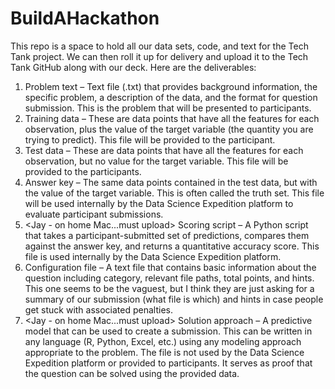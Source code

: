 # BuildAHackathon
This repo is a space to hold all our data sets, code, and text for the Tech Tank project. We can then roll it up for delivery and upload it to the Tech Tank GitHub along with our deck. Here are the deliverables:

1. Problem text – Text file (.txt) that provides background information, the specific problem, a description of the data, and the format for question submission. This is the problem that will be presented to participants.
2. Training data – These are data points that have all the features for each observation, plus the value of the target variable (the quantity you are trying to predict). This file will be provided to the participant.
3. Test data – These are data points that have all the features for each observation, but no value for the target variable. This file will be provided to the participants.
4. Answer key – The same data points contained in the test data, but with the value of the target variable. This is often called the truth set. This file will be used internally by the Data Science Expedition platform to evaluate participant submissions.
5. <Jay - on home Mac...must upload> Scoring script – A Python script that takes a participant-submitted set of predictions, compares them against the answer key, and returns a quantitative accuracy score. This file is used internally by the Data Science Expedition platform.
6. Configuration file – A text file that contains basic information about the question including category, relevant file paths, total points, and hints. This one seems to be the vaguest, but I think they are just asking for a summary of our submission (what file is which) and hints in case people get stuck with associated penalties.
7. <Jay - on home Mac...must upload> Solution approach – A predictive model that can be used to create a submission. This can be written in any language (R, Python, Excel, etc.) using any modeling approach appropriate to the problem. The file is not used by the Data Science Expedition platform or provided to participants. It serves as proof that the question can be solved using the provided data.
